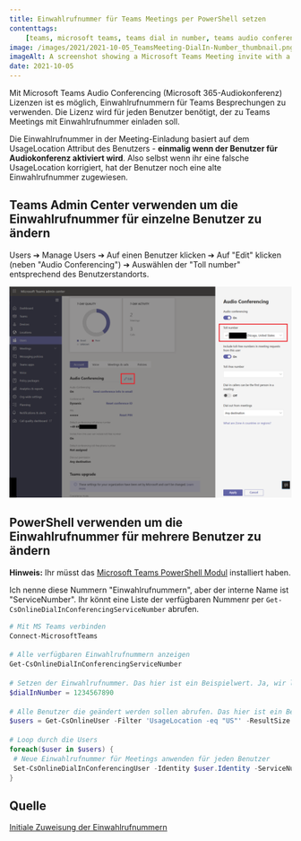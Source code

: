 ```yaml
---
title: Einwahlrufnummer für Teams Meetings per PowerShell setzen
contenttags:
    [teams, microsoft teams, teams dial in number, teams audio conferencing]
image: /images/2021/2021-10-05_TeamsMeeting-DialIn-Number_thumbnail.png
imageAlt: A screenshot showing a Microsoft Teams Meeting invite with a dial-in phone number.
date: 2021-10-05
---
```


Mit Microsoft Teams Audio Conferencing (Microsoft 365-Audiokonferenz) Lizenzen ist es möglich, Einwahlrufnummern für Teams Besprechungen zu verwenden. Die Lizenz wird für jeden Benutzer benötigt, der zu Teams Meetings mit Einwahlrufnummer einladen soll.

Die Einwahlrufnummer in der Meeting-Einladung basiert auf dem UsageLocation Attribut des Benutzers - **einmalig wenn der Benutzer für Audiokonferenz aktiviert wird**. Also selbst wenn ihr eine falsche UsageLocation korrigiert, hat der Benutzer noch eine alte Einwahlrufnummer zugewiesen.

## Teams Admin Center verwenden um die Einwahlrufnummer für einzelne Benutzer zu ändern

Users ➔ Manage Users ➔ Auf einen Benutzer klicken ➔ Auf "Edit" klicken (neben "Audio Conferencing") ➔ Auswählen der "Toll number" entsprechend des Benutzerstandorts.

[![Microsoft Teams Admin Center mit Optionen zum Ändern der Einwahlrufnummer.](/images/2021/2021-10-05_TeamsMeeting-DialIn-Number.png "Microsoft Teams Admin Center mit Optionen zum Ändern der Einwahlrufnummer.")](/images/2021/2021-10-05_TeamsMeeting-DialIn-Number.png)

## PowerShell verwenden um die Einwahlrufnummer für mehrere Benutzer zu ändern

**Hinweis:** Ihr müsst das [Microsoft Teams PowerShell Modul](https://docs.microsoft.com/en-us/microsoftteams/teams-powershell-install) installiert haben.

Ich nenne diese Nummern "Einwahlrufnummern", aber der interne Name ist "ServiceNumber". Ihr könnt eine Liste der verfügbaren Nummenr per `Get-CsOnlineDialInConferencingServiceNumber` abrufen.

```powershell
# Mit MS Teams verbinden
Connect-MicrosoftTeams

# Alle verfügbaren Einwahlrufnummern anzeigen
Get-CsOnlineDialInConferencingServiceNumber

# Setzen der Einwahlrufnummer. Das hier ist ein Beispielwert. Ja, wir lassen das führende +plus Symbol weg.
$dialInNumber = 1234567890

# Alle Benutzer die geändert werden sollen abrufen. Das hier ist ein Beispiel, das alle Benutzer mit der UsageLocation "US" abruft - ändert es entsprechend wie ihr es braucht mit anderen Filtern
$users = Get-CsOnlineUser -Filter 'UsageLocation -eq "US"' -ResultSize Unlimited

# Loop durch die Users
foreach($user in $users) {
 # Neue Einwahlrufnummer für Meetings anwenden für jeden Benutzer
 Set-CsOnlineDialInConferencingUser -Identity $user.Identity -ServiceNumber $dialInNumber
}
```

## Quelle

[Initiale Zuweisung der Einwahlrufnummern](https://docs.microsoft.com/en-us/microsoftteams/set-the-phone-numbers-included-on-invites-in-teams#initial-assignment-of-phone-numbers-that-are-included-in-the-meeting-invites-for-new-users)
